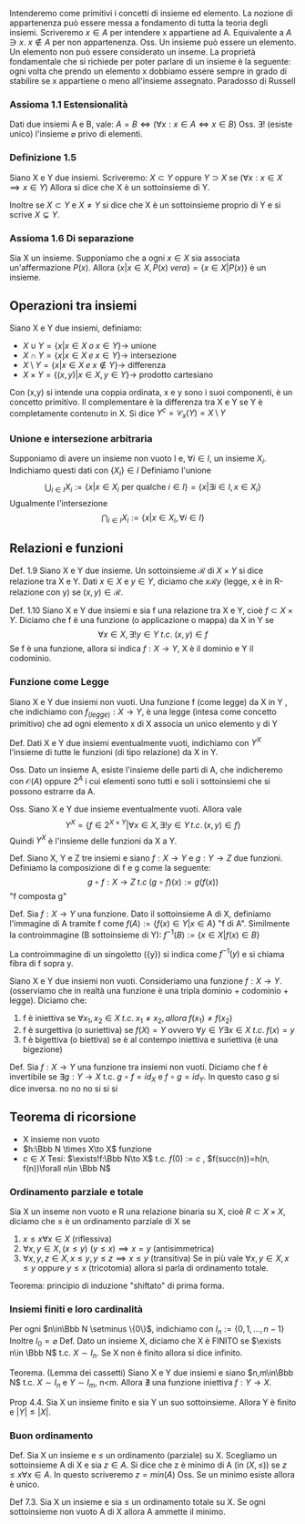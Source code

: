 Intenderemo come primitivi i concetti di insieme ed elemento.
La nozione di appartenenza può essere messa a fondamento di tutta la teoria degli insiemi.
Scriveremo $x\in A$ per intendere x appartiene ad A. Equivalente a $A\ni x$.
$x\notin A$ per non appartenenza.
Oss. Un insieme può essere un elemento. Un elemento non può essere considerato un inseme.
La proprietà fondamentale che si richiede per poter parlare di un insieme è la seguente: ogni volta che prendo un elemento x dobbiamo essere sempre in grado di stabilire se x appartiene o meno all'insieme assegnato.
Paradosso di Russell
### Assioma 1.1 Estensionalità
Dati due insiemi A e B, vale: $A=B \iff (\forall x:x\in A\iff x\in B)$
Oss. $\exists!$ (esiste unico) l'insieme $\varnothing$ privo di elementi.
### Definizione 1.5
Siano X e Y due insiemi. Scriveremo:
$X\subset Y$ oppure $Y\supset X$ se $(\forall x: x\in X \implies x \in Y)$
Allora si dice che X è un sottoinsieme di Y.

Inoltre se $X\subset Y$ e $X\ne Y$ si dice che X è un sottoinsieme proprio di Y e si scrive $X\subsetneq Y$.
### Assioma 1.6 Di separazione
Sia X un insieme. Supponiamo che a ogni $x\in X$ sia associata un'affermazione $P(x)$. Allora $\{x|x\in X, P(x)\;vera\}=\{x\in X|P(x)\}$ è un insieme. 

## Operazioni tra insiemi

Siano X e Y due insiemi, definiamo:
- $X\cup Y = \{x|x\in X\;o\; x\in Y\}\rightarrow$ unione
- $X\cap Y=\{x|x\in X\; e \; x\in Y\}\rightarrow$ intersezione
- $X\setminus Y=\{x|x\in X\; e \; x\notin Y\}\rightarrow$ differenza
- $X\times Y=\{(x,y)|x\in X,y\in Y\}\rightarrow$ prodotto cartesiano

Con (x,y) si intende una coppia ordinata, x e y sono i suoi componenti, è un concetto primitivo.
Il complementare è la differenza tra X e Y se Y è completamente contenuto in X. Si dice $Y^c=\mathcal C_x(Y)=X\setminus Y$

### Unione e intersezione arbitraria
Supponiamo di avere un insieme non vuoto I e, $\forall i\in I$, un insieme $X_i$. Indichiamo questi dati con $\{X_i\}\in I$
Definiamo l'unione $$\bigcup_{i\in I} X_i:=\{x|x\in X_i\text{ per qualche }i\in I\}=\{x|\exists i\in I,x\in X_i\}$$
Ugualmente l'intersezione $$\bigcap_{i\in I}X_i:=\{x|x\in X_i,\forall i\in I\}$$
## Relazioni e funzioni
Def. 1.9 Siano X e Y due insieme. Un sottoinsieme $\mathcal R$ di $X\times Y$ si dice relazione tra X e Y. Dati $x\in X$ e $y\in Y$, diciamo che $x\mathcal R y$ (legge, x è in R-relazione con y) se $(x,y)\in\mathcal R$.

Def. 1.10 Siano X e Y due insiemi e sia f una relazione tra X e Y, cioè $f\subset X\times Y$. Diciamo che f è una funzione (o applicazione o mappa) da X in Y se $$\forall x\in X, \exists!y\in Y\;t.c.\;(x,y)\in f$$
Se f è una funzione, allora si indica $f:X\to Y$,  X è il dominio e Y il codominio.
### Funzione come Legge
Siano X e Y due insiemi non vuoti. Una funzione f (come legge) da X in Y , che indichiamo con $f_{(legge)}:X\to Y$, è una legge (intesa come concetto primitivo) che ad ogni elemento x di X associa un unico elemento y di Y

Def. Dati X e Y due insiemi eventualmente vuoti, indichiamo con $Y^X$ l'insieme  di tutte le funzioni (di tipo relazione) da X in Y.

Oss. Dato un insieme A, esiste l'insieme delle parti di A, che indicheremo con $\mathcal O(A)$ oppure $2^A$ i cui elementi sono tutti e soli i sottoinsiemi che si possono estrarre da A. 

Oss. Siano X e Y due insieme eventualmente vuoti. Allora vale
$$Y^X=\{f\in2^{X\times Y}|\forall x\in X,\exists!y\in Y\, t.c.\, (x,y)\in f\}$$
Quindi $Y^X$ è l'insieme delle funzioni da X a Y.

Def. Siano X, Y e Z tre insiemi e siano $f:X\to Y$ e $g:Y\to Z$ due funzioni. Definiamo la composizione di f e g come la seguente:
$$g\circ f:X\to Z\; t.c\; (g\circ f)(x):=g(f(x))$$
"f composta g"

Def. Sia $f:X\to Y$ una funzione. Dato il sottoinsieme A di X, definiamo l'immagine di A tramite f come $f(A):=\{f(x)\in Y|x\in A\}$  "f di A". 
Similmente la controimmagine (B sottoinsieme di Y): $f^{-1}(B):=\{x\in X|f(x)\in B\}$

La controimmagine di un singoletto ({y}) si indica come $f^{-1}(y)$ e si chiama fibra di f sopra y.

Siano X e Y due insiemi non vuoti. Consideriamo una funzione $f:X\to Y$. (osserviamo che in realtà una funzione è una tripla dominio + codominio + legge).
Diciamo che:
1. f è iniettiva se $\forall x_1, x_2\in X\; t.c.\; x_1\ne x_2,allora\;f(x_1)\ne f(x_2)$
2. f è surgettiva (o suriettiva) se $f(X)=Y$ ovvero $\forall y\in Y\exists x\in X\; t.c.\; f(x)=y$
3. f è bigettiva (o biettiva) se è al contempo iniettiva e suriettiva (è una bigezione)

Def. Sia $f:X\to Y$ una funzione tra insiemi non vuoti. Diciamo che f è invertibile se $\exists g:Y\to X$ t.c. $g\circ f=id_X$ e $f\circ g=id_Y$. In questo caso $g$ si dice inversa.
no no
no si
si si

## Teorema di ricorsione
- X insieme non vuoto
- $h:\Bbb N \times X\to X$ funzione
- $c\in X$
Tesi: $\exists!f:\Bbb N\to X$ t.c. $f(0):=c$ , $f(succ(n))=h(n, f(n))\forall n\in \Bbb N$

### Ordinamento parziale e totale
Sia X un inseme non vuoto e R una relazione binaria su X, cioè $R\subset X\times X$, diciamo che $\le$ è un ordinamento parziale di X se
1. $x\le x\forall x\in X$ (riflessiva)
2. $\forall x,y\in X, (x\le y)\, \, (y\le x) \implies x=y$ (antisimmetrica)
3. $\forall x,y, z\in X, x\le y, y\le z\implies x\le y$ (transitiva)
Se in più vale $\forall x, y\in X, x\le y$ oppure $y\le x$ (tricotomia) allora si parla di ordinamento totale.

Teorema: principio di induzione "shiftato" di prima forma.

### Insiemi finiti e loro cardinalità
Per ogni $n\in\Bbb N \setminus \{0\}$, indichiamo con $I_n:=\{0,1,\dots,n-1\}$
Inoltre $I_0=\varnothing$
Def. Dato un insieme X, diciamo che X è FINITO se $\exists n\in \Bbb N$ t.c. $X\sim I_n$. Se X non è finito allora si dice infinito.

Teorema. (Lemma dei cassetti)
Siano X e Y due insiemi e siano $n,m\in\Bbb N$ t.c. $X\sim I_n$ e $Y\sim I_m$, n<m.
Allora $\nexists$ una funzione iniettiva $f:Y\to X$.


Prop 4.4. Sia X un insieme finito e sia Y un suo sottoinsieme. Allora Y è finito e $|Y|\le|X|$.

### Buon ordinamento
Def. Sia X un insieme e $\le$ un ordinamento (parziale) su X. Scegliamo un sottoinsieme A di X e sia $z\in A$. Si dice che z è minimo di A (in $(X,\le)$) se $z\le x\forall x\in A$. In questo scriveremo $z=min(A)$
Oss. Se un minimo esiste allora è unico.

Def 7.3. Sia X un insieme e sia $\le$ un ordinamento totale su X. Se ogni sottoinsieme non vuoto A di X allora A ammette il minimo. 